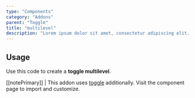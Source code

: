 ```yaml
---
type: "Components"
category: "Addons"
parent: "Toggle"
title: "multilevel"
description: "Lorem ipsum dolor sit amet, consectetur adipiscing elit. Nunc tempus laoreet leo sit amet iaculis."
---
```


## Usage

Use this code to create a **toggle multilevel**.

[[notePrimary]]
| This addon uses [toggle](/components/core/toggle) additionally. Visit the component page to import and customize.

<demo>
  <demovanilla src="vanilla/components/addons/toggle-multilevel">
  </demovanilla>
</demo>
